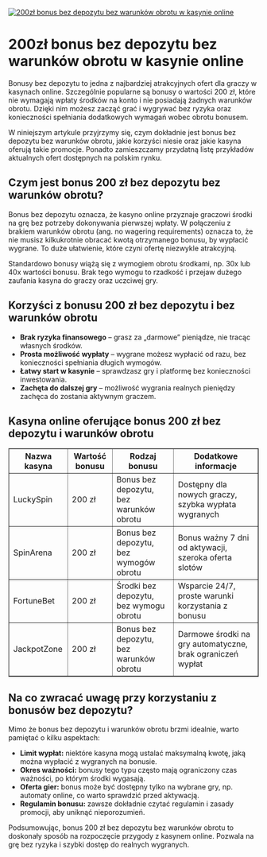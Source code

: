 [![200zł bonus bez depozytu bez warunków obrotu w kasynie online](https://123-caf.pages.dev/gitsignup.png)](https://vrmoo.ru/Bt82HjjY)

<h1>200zł bonus bez depozytu bez warunków obrotu w kasynie online</h1> <p>Bonusy bez depozytu to jedna z najbardziej atrakcyjnych ofert dla graczy w kasynach online. Szczególnie popularne są bonusy o wartości 200 zł, które nie wymagają wpłaty środków na konto i nie posiadają żadnych warunków obrotu. Dzięki nim możesz zacząć grać i wygrywać bez ryzyka oraz konieczności spełniania dodatkowych wymagań wobec obrotu bonusem.</p> <p>W niniejszym artykule przyjrzymy się, czym dokładnie jest bonus bez depozytu bez warunków obrotu, jakie korzyści niesie oraz jakie kasyna oferują takie promocje. Ponadto zamieszczamy przydatną listę przykładów aktualnych ofert dostępnych na polskim rynku.</p>  <h2>Czym jest bonus 200 zł bez depozytu bez warunków obrotu?</h2> <p>Bonus bez depozytu oznacza, że kasyno online przyznaje graczowi środki na grę bez potrzeby dokonywania pierwszej wpłaty. W połączeniu z brakiem warunków obrotu (ang. no wagering requirements) oznacza to, że nie musisz kilkukrotnie obracać kwotą otrzymanego bonusu, by wypłacić wygrane. To duże ułatwienie, które czyni ofertę niezwykle atrakcyjną.</p> <p>Standardowo bonusy wiążą się z wymogiem obrotu środkami, np. 30x lub 40x wartości bonusu. Brak tego wymogu to rzadkość i przejaw dużego zaufania kasyna do graczy oraz uczciwej gry.</p>  <h2>Korzyści z bonusu 200 zł bez depozytu i bez warunków obrotu</h2> <ul>   <li><strong>Brak ryzyka finansowego</strong> – grasz za „darmowe” pieniądze, nie tracąc własnych środków.</li>   <li><strong>Prosta możliwość wypłaty</strong> – wygrane możesz wypłacić od razu, bez konieczności spełniania długich wymogów.</li>   <li><strong>Łatwy start w kasynie</strong> – sprawdzasz gry i platformę bez konieczności inwestowania.</li>   <li><strong>Zachęta do dalszej gry</strong> – możliwość wygrania realnych pieniędzy zachęca do zostania aktywnym graczem.</li> </ul>  <h2>Kasyna online oferujące bonus 200 zł bez depozytu i warunków obrotu</h2> <table border="1" cellspacing="0" cellpadding="8" style="border-collapse: collapse; width: 100%; max-width: 700px;">   <thead>     <tr>       <th>Nazwa kasyna</th>       <th>Wartość bonusu</th>       <th>Rodzaj bonusu</th>       <th>Dodatkowe informacje</th>     </tr>   </thead>   <tbody>     <tr>       <td>LuckySpin</td>       <td>200 zł</td>       <td>Bonus bez depozytu, bez warunków obrotu</td>       <td>Dostępny dla nowych graczy, szybka wypłata wygranych</td>     </tr>     <tr>       <td>SpinArena</td>       <td>200 zł</td>       <td>Bonus bez depozytu, bez wymogów obrotu</td>       <td>Bonus ważny 7 dni od aktywacji, szeroka oferta slotów</td>     </tr>     <tr>       <td>FortuneBet</td>       <td>200 zł</td>       <td>Środki bez depozytu, bez wymogu obrotu</td>       <td>Wsparcie 24/7, proste warunki korzystania z bonusu</td>     </tr>     <tr>       <td>JackpotZone</td>       <td>200 zł</td>       <td>Bonus bez depozytu, bez warunków obrotu</td>       <td>Darmowe środki na gry automatyczne, brak ograniczeń wypłat</td>     </tr>   </tbody> </table>  <h2>Na co zwracać uwagę przy korzystaniu z bonusów bez depozytu?</h2> <p>Mimo że bonus bez depozytu i warunków obrotu brzmi idealnie, warto pamiętać o kilku aspektach:</p> <ul>   <li><strong>Limit wypłat:</strong> niektóre kasyna mogą ustalać maksymalną kwotę, jaką można wypłacić z wygranych na bonusie.</li>   <li><strong>Okres ważności:</strong> bonusy tego typu często mają ograniczony czas ważności, po którym środki wygasają.</li>   <li><strong>Oferta gier:</strong> bonus może być dostępny tylko na wybrane gry, np. automaty online, co warto sprawdzić przed aktywacją.</li>   <li><strong>Regulamin bonusu:</strong> zawsze dokładnie czytać regulamin i zasady promocji, aby uniknąć nieporozumień.</li> </ul>  <p>Podsumowując, bonus 200 zł bez depozytu bez warunków obrotu to doskonały sposób na rozpoczęcie przygody z kasynem online. Pozwala na grę bez ryzyka i szybki dostęp do realnych wygranych.</p>